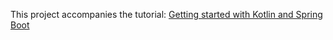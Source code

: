 This project accompanies the tutorial: <a href="https://lstratta.github.io/posts/getting-started-with-kotlin-and-spring-boot/" target="_blank">Getting started with Kotlin and Spring Boot</a>
